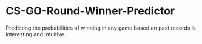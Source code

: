 # CS-GO-Round-Winner-Predictor

Predicting the probabilities of winning in any game based on past records is interesting and 
intuitive. 
